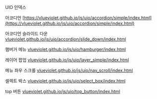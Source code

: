 UIO 인덱스

아코디언
[https://vlueviolet.github.io/js/uio/accordion/simple/index.html](https://vlueviolet.github.io/js/uio/accordion/simple/index.html)

아코디언 슬라이드 다운
[vlueviolet.github.io/js/uio/accordion/slide_down/index.html](vlueviolet.github.io/js/uio/accordion/slide_down/index.html)

햄버거 메뉴
[vlueviolet.github.io/js/uio/hamburger/index.html](vlueviolet.github.io/js/uio/hamburger/index.html)

레이어 팝업
[vlueviolet.github.io/js/uio/layer_simple/index.html](vlueviolet.github.io/js/uio/layer_simple/index.html)

메뉴 좌우 스크롤
[vlueviolet.github.io/js/uio/nav_scroll/index.html](vlueviolet.github.io/js/uio/nav_scroll/index.html)

셀렉트 박스
[vlueviolet.github.io/js/uio/select_box/index.html](vlueviolet.github.io/js/uio/select_box/index.html)

top 버튼
[vlueviolet.github.io/js/uio/top_button/index.html](vlueviolet.github.io/js/uio/top_button/index.html)
